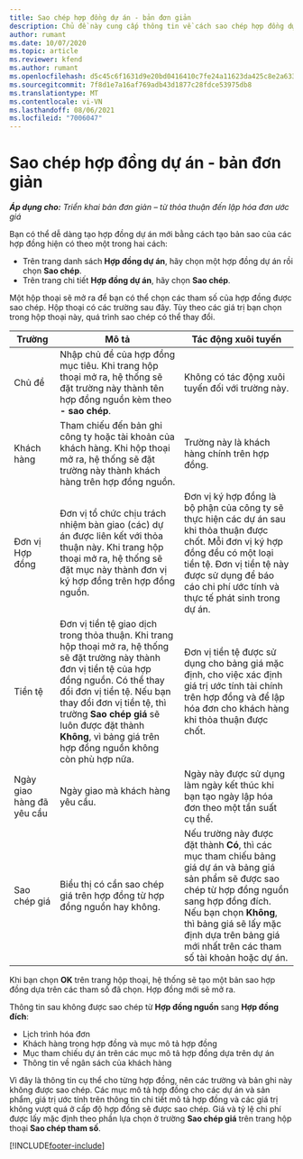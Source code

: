 ```yaml
---
title: Sao chép hợp đồng dự án - bản đơn giản
description: Chủ đề này cung cấp thông tin về cách sao chép hợp đồng dự án trong Project Operations.
author: rumant
ms.date: 10/07/2020
ms.topic: article
ms.reviewer: kfend
ms.author: rumant
ms.openlocfilehash: d5c45c6f1631d9e20bd0416410c7fe24a11623da425c8e2a633b085fbfabdd79
ms.sourcegitcommit: 7f8d1e7a16af769adb43d1877c28fdce53975db8
ms.translationtype: MT
ms.contentlocale: vi-VN
ms.lasthandoff: 08/06/2021
ms.locfileid: "7006047"
---
```

# <a name="copy-project-contracts---lite"></a>Sao chép hợp đồng dự án - bản đơn giản

_**Áp dụng cho:** Triển khai bản đơn giản – từ thỏa thuận đến lập hóa đơn ước giá_

Bạn có thể dễ dàng tạo hợp đồng dự án mới bằng cách tạo bản sao của các hợp đồng hiện có theo một trong hai cách: 

  - Trên trang danh sách **Hợp đồng dự án**, hãy chọn một hợp đồng dự án rồi chọn **Sao chép**.
  - Trên trang chi tiết **Hợp đồng dự án**, hãy chọn **Sao chép**.

Một hộp thoại sẽ mở ra để bạn có thể chọn các tham số của hợp đồng được sao chép. Hộp thoại có các trường sau đây. Tùy theo các giá trị bạn chọn trong hộp thoại này, quá trình sao chép có thể thay đổi.

| **Trường** | **Mô tả** | **Tác động xuôi tuyến** |
| --- | --- | --- |
| Chủ đề | Nhập chủ đề của hợp đồng mục tiêu. Khi trang hộp thoại mở ra, hệ thống sẽ đặt trường này thành tên hợp đồng nguồn kèm theo **- sao chép**. | Không có tác động xuôi tuyến đối với trường này. |
| Khách hàng | Tham chiếu đến bản ghi công ty hoặc tài khoản của khách hàng. Khi hộp thoại mở ra, hệ thống sẽ đặt trường này thành khách hàng trên hợp đồng nguồn. | Trường này là khách hàng chính trên hợp đồng. |
| Đơn vị Hợp đồng | Đơn vị tổ chức chịu trách nhiệm bàn giao (các) dự án được liên kết với thỏa thuận này. Khi trang hộp thoại mở ra, hệ thống sẽ đặt mục này thành đơn vị ký hợp đồng trên hợp đồng nguồn. | Đơn vị ký hợp đồng là bộ phận của công ty sẽ thực hiện các dự án sau khi thỏa thuận được chốt. Mỗi đơn vị ký hợp đồng đều có một loại tiền tệ. Đơn vị tiền tệ này được sử dụng để báo cáo chi phí ước tính và thực tế phát sinh trong dự án. |
| Tiền tệ | Đơn vị tiền tệ giao dịch trong thỏa thuận. Khi trang hộp thoại mở ra, hệ thống sẽ đặt trường này thành đơn vị tiền tệ của hợp đồng nguồn. Có thể thay đổi đơn vị tiền tệ. Nếu bạn thay đổi đơn vị tiền tệ, thì trường **Sao chép giá** sẽ luôn được đặt thành **Không**, vì bảng giá trên hợp đồng nguồn không còn phù hợp nữa. | Đơn vị tiền tệ được sử dụng cho bảng giá mặc định, cho việc xác định giá trị ước tính tài chính trên hợp đồng và để lập hóa đơn cho khách hàng khi thỏa thuận được chốt. |
| Ngày giao hàng đã yêu cầu | Ngày giao mà khách hàng yêu cầu. | Ngày này được sử dụng làm ngày kết thúc khi bạn tạo ngày lập hóa đơn theo một tần suất cụ thể. |
| Sao chép giá | Biểu thị có cần sao chép giá trên hợp đồng từ hợp đồng nguồn hay không. | Nếu trường này được đặt thành **Có**, thì các mục tham chiếu bảng giá dự án và bảng giá sản phẩm sẽ được sao chép từ hợp đồng nguồn sang hợp đồng đích. Nếu bạn chọn **Không**, thì bảng giá sẽ lấy mặc định dựa trên bảng giá mới nhất trên các tham số tài khoản hoặc dự án. |

Khi bạn chọn **OK** trên trang hộp thoại, hệ thống sẽ tạo một bản sao hợp đồng dựa trên các tham số đã chọn. Hợp đồng mới sẽ mở ra.

Thông tin sau không được sao chép từ **Hợp đồng nguồn** sang **Hợp đồng đích**:

  - Lịch trình hóa đơn
  - Khách hàng trong hợp đồng và mục mô tả hợp đồng
  - Mục tham chiếu dự án trên các mục mô tả hợp đồng dựa trên dự án
  - Thông tin về ngân sách của khách hàng

Vì đây là thông tin cụ thể cho từng hợp đồng, nên các trường và bản ghi này không được sao chép. Các mục mô tả hợp đồng cho các dự án và sản phẩm, giá trị ước tính trên thông tin chi tiết mô tả hợp đồng và các giá trị không vượt quá ở cấp độ hợp đồng sẽ được sao chép. Giá và tỷ lệ chi phí được lấy mặc định theo phần lựa chọn ở trường **Sao chép giá** trên trang hộp thoại **Sao chép tham số**.


[!INCLUDE[footer-include](../../includes/footer-banner.md)]